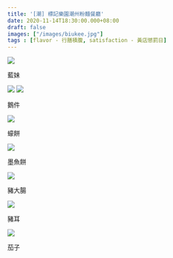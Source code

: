 ```yaml
---
title: '[潮] 標記樂園潮州粉麵餐廳'
date: 2020-11-14T18:30:00.000+08:00
draft: false
images: ["/images/biukee.jpg"]
tags : [flavor - 行膳積腹, satisfaction - 黃店懲罰日]
---
```




![](/images/biukee1.jpg)

藍妹

![](/images/biukee.jpg)
![](/images/biukee2.jpg)

鵝件

![](/images/biukee3.jpg)

蠔餅

![](/images/biukee4.jpg)

墨魚餅

![](/images/biukee5.jpg)

豬大腸

![](/images/biukee6.jpg)

豬耳

![](/images/biukee7.jpg)

茄子


